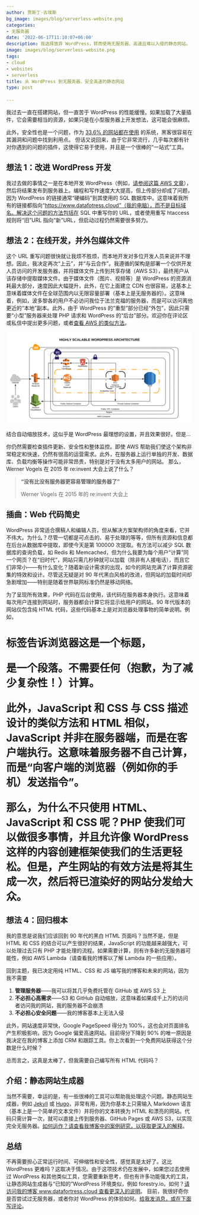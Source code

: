 ```yaml
---
author: 贾斯丁·古埃斯
bg_image: images/blog/serverless-website.png
categories:
- 无服务器
date: '2022-06-17T11:10:07+06:00'
description: 我选择放弃 WordPress，转而使用无服务器、高速且难以入侵的静态网站。
image: images/blog/serverless-website.png
tags:
- cloud
- websites
- serverless
title: 从 WordPress 到无服务器、安全高速的静态网站
type: post

---
```

我过去一直在搭建网站，但一直苦于 WordPress 的性能缓慢。如果加载了大量插件，它会需要相当的资源，如果只是在小型服务器上开发想法，这可能会很麻烦。


此外，安全性也是一个问题，作为 [33.6% 的网站都在使用](https://en.wikipedia.org/wiki/WordPress) 的系统，黑客很容易在其漏洞和问题中找到利用点。
但话又说回来，由于它非常流行，几乎每次都有针对你遇到的问题的插件，这使得它易于使用，并且是一个很棒的“一站式”工具。




## 想法 1：改进 WordPress 开发


我过去做的事情之一是在本地开发 WordPress（例如，[请参阅这篇 AWS 文章](https://www.smashingmagazine.com/2018/04/wordpress-local-development-beginners-setup-deployment/)），然后将结果发布到服务器上。编程和写作速度大大提高，但上传部分却成了问题，因为 WordPress 的链接通常“硬编码”到其使用的 SQL 数据库中。这意味着我所有的链接都指向“https://www.datafotress.cloud”（我的电脑），而不是目标域名。解决这个问题的方法包括在 SQL 中重写你的 URL，或者使用重写 htaccess 规则将“旧”URL 指向“新”URL，但启动过程仍然需要很多努力。




## 想法 2：在线开发，并外包媒体文件


这个 URL 重写问题很快就让我烦不胜烦，而本地开发对多位开发人员来说并不理想。因此，我决定再次“上云”，并“与云合作”。我遵循的架构是部署一个仅供开发人员访问的开发服务器，并将媒体文件上传到共享存储（AWS S3），最终用户从该存储中提取媒体文件。由于媒体文件（图片、视频等）是 WordPress 的资源消耗最大部分，速度因此大幅提升，此外，在它上面建立 CDN 也很容易，这基本上意味着媒体文件在全球范围内以无限容量部署（基本上是无服务器的）。这意味着，例如，波多黎各的用户不必访问我位于法兰克福的服务器，而是可以访问离他更近的“本地”副本。此外，由于 WordPress 的“重型”部分已经“外包”，因此只需要“小型”服务器来处理 PHP 请求和 WordPress 的“后台”部分。欢迎你在评论区或私信中提出更多问题，或者[查看 AWS 的类似方法](https://devops.com/hosting-scalable-wordpress-on-aws/)。

![使用 AWS 的 WordPress 架构](/images/blog/Webp.net-resizeimage.png)

结合自动缩放技术，这似乎是 WordPress 最理想的设置，并且效果很好。但是...


你仍然需要检查插件更新、安全性和整体监控。即使 AWS 帮助我们使这个架构非常稳定和快速，仍然有很高的运营需求。此外，在服务器上运行单独的开发、数据库、负载均衡等操作可能非常昂贵，特别是对于没有太多用户的网站。
那么，Werner Vogels 在 2015 年 re:invent 大会上说了什么？

> **“没有比没有服务器更容易管理的服务器了”**
> 
> Werner Vogels 在 2015 年的 re:invent 大会上


## 插曲：Web 代码简史




WordPress 非常适合撰稿人和编辑人员，但从解决方案架构师的角度来看，它并不伟大。为什么？尽管一切都是可点击的、易于处理的等等，但所有资源和信息都在后台从数据库中提取，即使今天是第 100000 次提取。有方法可以减少 SQL 数据库的查询负载，如 Redis 和 Memcached，但为什么我要为每个用户“计算”同一个网页？在“旧时代”，网站只需几秒钟就可以加载（除非有人接电话），而且它们非常小——有什么变化？随着新设计需求的出现，如今的网站充满了计算资源密集的特效和设计。尽管这无疑是对 90 年代黑白风格的改进，但网站的加载时间却急剧增加——特别是随着世界联网标准仍然是移动网络。


为了呈现所有效果，PHP 代码在后台使用，该代码在服务器本身执行。这意味着每次用户连接到网站时，服务器都会计算它将显示给用户的网站。90 年代版本的网站仅包含纯 HTML 代码，这些代码基本上是对浏览器处理事物的简单说明。例如，<h1> 标签告诉浏览器这是一个标题，<p> 是一个段落。不需要任何（抱歉，为了减少复杂性！）计算。


此外，JavaScript 和 CSS 与 CSS 描述设计的类似方法和 HTML 相似，JavaScript 并非在服务器端，而是在客户端执行。这意味着服务器不自己计算，而是“向客户端的浏览器（例如你的手机）发送指令”。


那么，为什么不只使用 HTML、JavaScript 和 CSS 呢？PHP 使我们可以做很多事情，并且允许像 WordPress 这样的内容创建框架使我们的生活更轻松。但是，产生网站的有效方法是将其生成一次，然后将已渲染好的网站分发给大众。





## 想法 4：回归根本


我的意思是说我们应该回到 90 年代的黑白 HTML 页面吗？当然不是，但是 HTML 和 CSS 的结合可以产生很好的结果，JavaScript 的功能越来越强大，可以处理过去只有 PHP 才能处理的流程。如果需要计算，则有许多新的无服务器可能性，例如 AWS Lambda（请查看我的博客以了解 Lambda 的一些应用）。


回到主题，我已决定用纯 HTML、CSS 和 JS 编写我的博客和未来的网站，因为我不需要

1. **管理服务器**——我可以将其几乎免费托管在 GitHub 或 AWS S3 上
2. **不必担心高需求**——S3 和 GitHub 自动缩放，这意味着如果成千上万的访问者访问我的网站，我的服务器不会崩溃
3. **不必担心安全问题**——我的博客基本上无法入侵


此外，网站速度非常快，Google PageSpeed 得分为 100%，这也会对页面排名产生积极影响，因为 Google 偏爱高速网站。目前得分下降到 90% 的唯一原因是我决定在我的博客上添加 CRM 和跟踪工具。你上次看到一个免费网站获得这个分数是什么时候？


总而言之，这真是太棒了，但我需要自己编写所有 HTML 代码吗？





## 介绍：静态网站生成器


当然不需要，幸运的是，有一些很棒的工具可以帮助我处理这个问题。静态网站生成器，例如 [Jekyll](https://jekyllrb.com/) 或 [Hugo](https://gohugo.io/)，非常有用，因为你基本上只需输入 Markdown 语言（基本上是一个简单的文本文件）并将你的文本转换为 HTML 和漂亮的网站。代码只需计算一次，就可以直接上传到服务器、GitHub Pages 或 AWS S3，以实现完全无服务器。[如何运作？请查看我博客中的案例研究，以获取更深入的解释](/project/serverless-static-website/)。





## 总结


不再需要担心正常运行时间、可伸缩性和安全性，感觉真是太好了。这比 WordPress 更难吗？这取决于情况。由于这项技术仍在发展中，如果您过去使用过 WordPress 和其他类似工具，您需要重新思考，但也有许多功能强大的工具，让静态网站生成器与“已知的”WordPress 环境类似，例如 forestry.io。如何？[请访问我的博客 www.datafortress.cloud 查看更深入的说明](/project/serverless-static-website/)。
目前，我很好奇你是否尝试过无服务器，或者你对 WordPress 的体验如何。[给我发消息，或在下面写评论](/contact/)。
